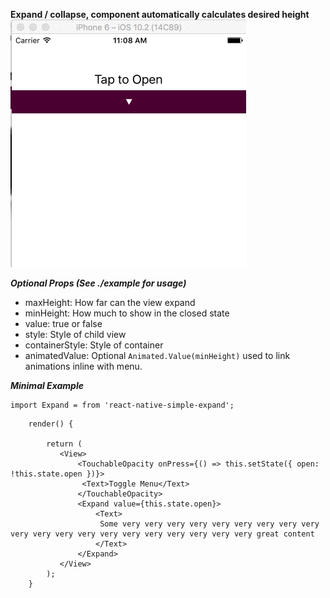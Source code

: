 **Expand / collapse, component automatically calculates desired height**
<img src="./screen.gif"/>

***Optional Props (See ./example for usage)***
- maxHeight: How far can the view expand
- minHeight: How much to show in the closed state
- value: true or false
- style: Style of child view
- containerStyle: Style of container
- animatedValue: Optional ```Animated.Value(minHeight)``` used to link animations inline with menu.


***Minimal Example***

```
import Expand = from 'react-native-simple-expand';
```


```
    render() {

        return (
           <View>
               <TouchableOpacity onPress={() => this.setState({ open: !this.state.open })}>
                <Text>Toggle Menu</Text>
               </TouchableOpacity>
               <Expand value={this.state.open}>
                   <Text>
                    Some very very very very very very very very very very very very very very very very very very very very great content
                   </Text>
               </Expand>
           </View>
        );
    }
```
